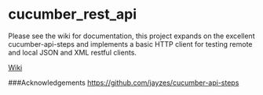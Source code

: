 cucumber_rest_api
=================

Please see the wiki for documentation, this project expands on the excellent cucumber-api-steps and implements a basic HTTP client for testing remote and local JSON and XML restful clients.

[Wiki](wiki/home)  

###Acknowledgements
https://github.com/jayzes/cucumber-api-steps
